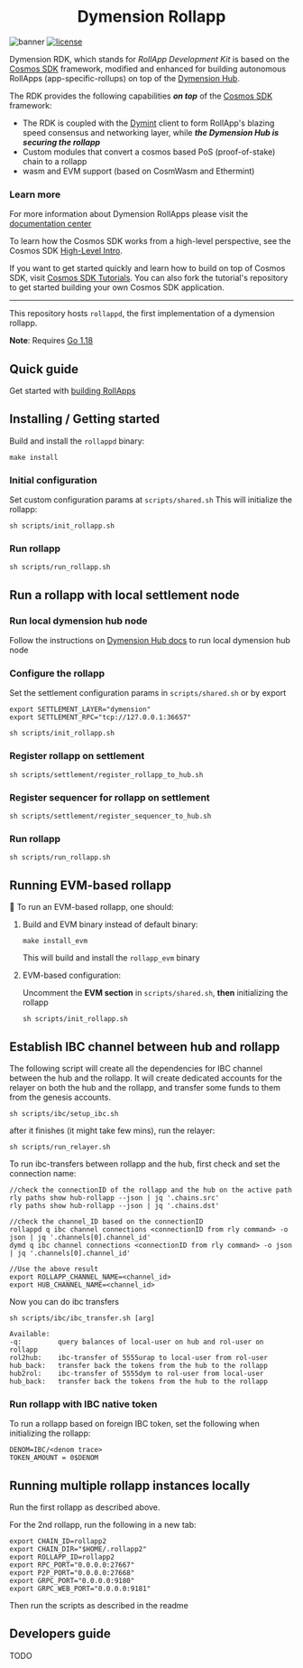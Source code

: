 <h1 align="center">Dymension Rollapp</h1>

![banner](https://user-images.githubusercontent.com/109034310/204804891-bdc0f7bc-4b17-4b4a-99ff-25153d3887ee.jpg)
[![license](https://img.shields.io/github/license/cosmos/cosmos-sdk.svg#thumbnail)](https://github.com/dymensionxyz/rdk/blob/main/LICENSE)

Dymension RDK, which stands for *RollApp Development Kit* is based on the [Cosmos SDK](https://github.com/cosmos/cosmos-sdk) framework, modified and enhanced for building autonomous RollApps (app-specific-rollups) on top of the [Dymension Hub](https://github.com/dymensionxyz/dymension).

The RDK provides the following capabilities ***on top*** of the [Cosmos SDK](https://github.com/cosmos/cosmos-sdk) framework:

* The RDK is coupled with the [Dymint](https://github.com/dymensionxyz/dymint) client to form RollApp's blazing speed consensus and networking layer, while ***the Dymension Hub is securing the rollapp***
* Custom modules that convert a cosmos based PoS (proof-of-stake) chain to a rollapp
* wasm and EVM support (based on CosmWasm and Ethermint)

### Learn more

For more information about Dymension RollApps please visit the [documentation center](https://docs.dymension.xyz/)

To learn how the Cosmos SDK works from a high-level perspective, see the Cosmos SDK [High-Level Intro](https://docs.cosmos.network/main/intro/overview.html).

If you want to get started quickly and learn how to build on top of Cosmos SDK, visit [Cosmos SDK Tutorials](https://tutorials.cosmos.network). You can also fork the tutorial's repository to get started building your own Cosmos SDK application.

---

This repository hosts `rollappd`, the first implementation of a dymension rollapp.

**Note**: Requires [Go 1.18](https://go.dev/)

## Quick guide

Get started with [building RollApps](https://docs.dymension.xyz/develop/get-started/setup)

## Installing / Getting started

Build and install the ```rollappd``` binary:

```shell
make install
```

### Initial configuration

Set custom configuration params at `scripts/shared.sh`
This will initialize the rollapp:

```shell
sh scripts/init_rollapp.sh
```

### Run rollapp

```shell
sh scripts/run_rollapp.sh
```

## Run a rollapp with local settlement node

### Run local dymension hub node

Follow the instructions on [Dymension Hub docs](https://docs.dymension.xyz/develop/get-started/run-base-layers) to run local dymension hub node

### Configure the rollapp

Set the settlement configuration params in `scripts/shared.sh` or by export

```shell
export SETTLEMENT_LAYER="dymension"
export SETTLEMENT_RPC="tcp://127.0.0.1:36657"

sh scripts/init_rollapp.sh
```

### Register rollapp on settlement

```shell
sh scripts/settlement/register_rollapp_to_hub.sh
```

### Register sequencer for rollapp on settlement

```shell
sh scripts/settlement/register_sequencer_to_hub.sh
```

### Run rollapp

```shell
sh scripts/run_rollapp.sh
```

## Running EVM-based rollapp

:construction:  To run an EVM-based rollapp, one should:

1. Build and EVM binary instead of default binary:

    ```shell
    make install_evm
    ```

    This will build and install the ```rollapp_evm``` binary

2. EVM-based configuration:

    Uncomment the **EVM section** in `scripts/shared.sh`, **then** initializing the rollapp

    ```shell
    sh scripts/init_rollapp.sh
    ```

## Establish IBC channel between hub and rollapp

The following script will create all the dependencies for IBC channel between the hub and the rollapp.
It will create dedicated accounts for the relayer on both the hub and the rollapp, and transfer some funds to them from the genesis accounts.

```shell
sh scripts/ibc/setup_ibc.sh
```

after it finishes (it might take few mins), run the relayer:

```shell
sh scripts/run_relayer.sh
```

To run ibc-transfers between rollapp and the hub,
first check and set the connection name:

```shell
//check the connectionID of the rollapp and the hub on the active path
rly paths show hub-rollapp --json | jq '.chains.src'
rly paths show hub-rollapp --json | jq '.chains.dst'

//check the channel_ID based on the connectionID
rollappd q ibc channel connections <connectionID from rly command> -o json | jq '.channels[0].channel_id'
dymd q ibc channel connections <connectionID from rly command> -o json | jq '.channels[0].channel_id'

//Use the above result
export ROLLAPP_CHANNEL_NAME=<channel_id>
export HUB_CHANNEL_NAME=<channel_id>
```

Now you can do ibc transfers

```shell
sh scripts/ibc/ibc_transfer.sh [arg]

Available:
-q:         query balances of local-user on hub and rol-user on rollapp
rol2hub:    ibc-transfer of 5555urap to local-user from rol-user
hub_back:   transfer back the tokens from the hub to the rollapp
hub2rol:    ibc-transfer of 5555dym to rol-user from local-user
hub_back:   transfer back the tokens from the hub to the rollapp
```

### Run rollapp with IBC native token

To run a rollapp based on foreign IBC token, set the following when initializing the rollapp:

```shell
DENOM=IBC/<denom trace>
TOKEN_AMOUNT = 0$DENOM
```

## Running multiple rollapp instances locally

Run the first rollapp as described above.

For the 2nd rollapp, run the following in a new tab:

```shell
export CHAIN_ID=rollapp2
export CHAIN_DIR="$HOME/.rollapp2"
export ROLLAPP_ID=rollapp2
export RPC_PORT="0.0.0.0:27667"
export P2P_PORT="0.0.0.0:27668"
export GRPC_PORT="0.0.0.0:9180"
export GRPC_WEB_PORT="0.0.0.0:9181"
```

Then run the scripts as described in the readme

## Developers guide

TODO

